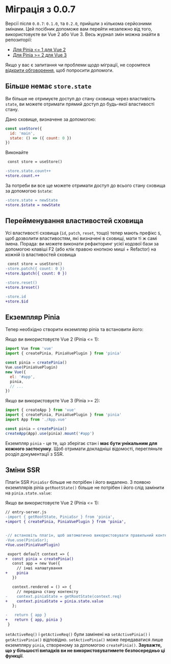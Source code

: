 # Міграція з 0.0.7

Версії після `0.0.7`: `0.1.0`, та `0.2.0`, прийшли з кількома серйозними змінами. Цей посібник допоможе вам перейти незалежно від того, використовуєте ви Vue 2 або Vue 3. Весь журнал змін можна знайти в репозиторії:

- [Для Pinia <= 1 для Vue 2](https://github.com/vuejs/pinia/blob/v1/CHANGELOG.md)
- [Для Pinia >= 2 для Vue 3](https://github.com/vuejs/pinia/blob/v2/packages/pinia/CHANGELOG.md)

Якщо у вас є запитання чи проблеми щодо міграції, не соромтеся [відкрити обговорення](https://github.com/vuejs/pinia/discussions/categories/q-a), щоб попросити допомоги.

## Більше немає `store.state`

Ви більше не отримуєте доступ до стану сховища через властивість `state`, ви можете отримати прямий доступ до будь-якої властивості стану.

Дано сховище, визначене за допомогою:

```js
const useStore({
  id: 'main',
  state: () => ({ count: 0 })
})
```

Виконайте

```diff
 const store = useStore()

-store.state.count++
+store.count.++
```

За потреби ви все ще можете отримати доступ до всього стану сховища за допомогою `$state`:

```diff
-store.state = newState
+store.$state = newState
```

## Перейменування властивостей сховища

Усі властивості сховища (`id`, `patch`, `reset`, тощо) тепер мають префікс `$`, щоб дозволити властивостям, які визначені в сховищі, мати ті ж самі імена. Порада: ви можете виконати рефакторинг усієї кодової бази за допомогою клавіші F2 (або клік правою кнопкою миші + Refactor) на кожній із властивостей сховища

```diff
 const store = useStore()
-store.patch({ count: 0 })
+store.$patch({ count: 0 })

-store.reset()
+store.$reset()

-store.id
+store.$id
```

## Екземпляр Pinia

Тепер необхідно створити екземпляр pinia та встановити його:

Якщо ви використовуєте Vue 2 (Pinia <= 1):

```js
import Vue from 'vue'
import { createPinia, PiniaVuePlugin } from 'pinia'

const pinia = createPinia()
Vue.use(PiniaVuePlugin)
new Vue({
  el: '#app',
  pinia,
  // ...
})
```

Якщо ви використовуєте Vue 3 (Pinia >= 2):

```js
import { createApp } from 'vue'
import { createPinia, PiniaVuePlugin } from 'pinia'
import App from './App.vue'

const pinia = createPinia()
createApp(App).use(pinia).mount('#app')
```

Екземпляр `pinia` - це те, що зберігає стан і **має бути унікальним для кожного застосунку**. Щоб отримати докладніші відомості, перегляньте розділ документації з SSR.

## Зміни SSR

Плагін SSR `PiniaSsr` більше не потрібен і його видалено.
З появою екземплярів pinia `getRootState()` більше не потрібен і його слід замінити на `pinia.state.value`:

Якщо ви використовуєте Vue 2 (Pinia <= 1):

```diff
// entry-server.js
-import { getRootState, PiniaSsr } from 'pinia',
+import { createPinia, PiniaVuePlugin } from 'pinia',


-// встановіть плагін, щоб автоматично використовувати правильний контекст у налаштуваннях і onServerPrefetch
-Vue.use(PiniaSsr);
+Vue.use(PiniaVuePlugin)

 export default context => {
+  const pinia = createPinia()
   const app = new Vue({
     // інші налаштування
+    pinia
   })

   context.rendered = () => {
     // передача стану контексту
-    context.piniaState = getRootState(context.req)
+    context.piniaState = pinia.state.value
   };

-   return { app }
+   return { app, pinia }
 }
```

`setActiveReq()` і `getActiveReq()` були замінені на `setActivePinia()` і `getActivePinia()` відповідно. `setActivePinia()` може передаватися лише екземпляру `pinia`, створеному за допомогою `createPinia()`. **Зауважте, що у більшості випадків ви не використовуватимете безпосередньо ці функції**.
